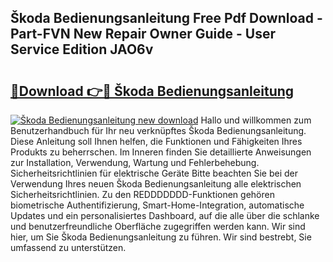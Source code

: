 ## Škoda Bedienungsanleitung Free Pdf Download - Part-FVN New Repair Owner Guide - User Service Edition JAO6v

# <h2><a href="http://df0hmf.blite.top/?on=%c5%a0koda+Bedienungsanleitung">🔗Download 👉🔴 Škoda Bedienungsanleitung</a></h2>

[![Škoda Bedienungsanleitung new download](https://i.imgur.com/lujVjoI.png)](http://df0hmf.blite.top/?on=%c5%a0koda+Bedienungsanleitung)
Hallo und willkommen zum Benutzerhandbuch für Ihr neu verknüpftes Škoda Bedienungsanleitung. Diese Anleitung soll Ihnen helfen, die Funktionen und Fähigkeiten Ihres Produkts zu beherrschen. Im Inneren finden Sie detaillierte Anweisungen zur Installation, Verwendung, Wartung und Fehlerbehebung. Sicherheitsrichtlinien für elektrische Geräte Bitte beachten Sie bei der Verwendung Ihres neuen Škoda Bedienungsanleitung alle elektrischen Sicherheitsrichtlinien. Zu den REDDDDDDD-Funktionen gehören biometrische Authentifizierung, Smart-Home-Integration, automatische Updates und ein personalisiertes Dashboard, auf die alle über die schlanke und benutzerfreundliche Oberfläche zugegriffen werden kann. Wir sind hier, um Sie Škoda Bedienungsanleitung zu führen. Wir sind bestrebt, Sie umfassend zu unterstützen.
